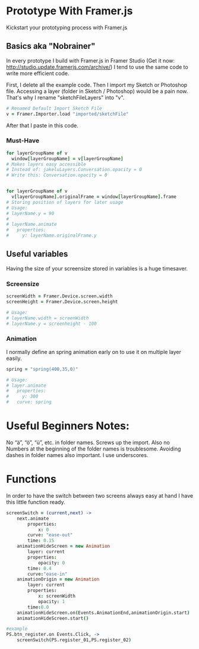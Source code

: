 # Prototype With Framer.js
Kickstart your prototyping process with Framer.js

## Basics aka "Nobrainer"
In every prototype I build with Framer.js in Framer Studio (Get it now: http://studio.update.framerjs.com/archive/) I tend to use the same code to write more efficient code. 

First, I delete all the example code.
Then I import my Sketch or Photoshop file. Accessing a layer (folder in Sketch / Photoshop) would be a pain now. That's why I rename "sketchFileLayers" into "v".

```coffeescript
# Renamed Default Import Sketch File
v = Framer.Importer.load "imported/sketchFile"
```

After that I paste in this code.
### Must-Have
```coffeescript
for layerGroupName of v
  window[layerGroupName] = v[layerGroupName]
# Makes layers easy accessible 
# Instead of: jakeluLayers.Conversation.opacity = 0
# Write this: Conversation.opacity = 0


for layerGroupName of v
  v[layerGroupName].originalFrame = window[layerGroupName].frame
# Storing position of layers for later usage
# Usage:
# layerName.y = 90
#
# layerName.animate
#   properties:
#     y: layerName.originalFrame.y
```

## Useful variables
Having the size of your screensize stored in variables is a huge timesaver.

### Screensize
```coffeescript
screenWidth = Framer.Device.screen.width
screenHeight = Framer.Device.screen.height

# Usage:
# layerName.width = screenWidth 
# layerName.y = screenheight - 100
```

### Animation
I normally define an spring animation early on to use it on multiple layer easily.
```coffeescript
spring = "spring(400,35,0)"

# Usage:
# layer.animate
#   properties:
#     y: 300
#   curve: spring
```

# Useful Beginners Notes:
No “ä”,  “ö”, “ü”, etc. in folder names. Screws up the import.
Also no Numbers at the beginning of the folder names is troublesome. Avoiding dashes in folder names also important. I use underscores.

# Functions
In order to have the switch between two screens always easy at hand I have this little function ready.
```coffeescript
screenSwitch = (current,next) ->
	next.animate
		properties:
			x: 0
		curve: "ease-out"
		time: 0.15
	animationHideScreen = new Animation
		layer: current
		properties:
			opacity: 0
		time: 0.4
		curve:"ease-in"
	animationOrigin = new Animation
		layer: current
		properties:
			x: screenWidth
			opacity: 1
		time:0.0
	animationHideScreen.on(Events.AnimationEnd,animationOrigin.start)
	animationHideScreen.start()

#example
PS.btn_register.on Events.Click, ->
	screenSwitch(PS.register_01,PS.register_02)
```